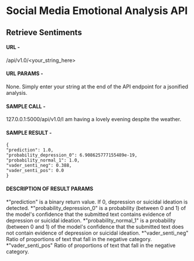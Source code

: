 # Social Media Emotional Analysis API

## Retrieve Sentiments

#### URL - 

/api/v1.0/<your_string_here>

#### URL PARAMS - 

None. Simply enter your string at the end of the API endpoint for a jsonified 
analysis.

#### SAMPLE CALL -

127.0.0.1:5000/api/v1.0/I am having a lovely evening despite the weather.

#### SAMPLE RESULT - 

    {
    "prediction": 1.0, 
    "probability_depression_0": 6.908625777155489e-19, 
    "probability_normal_1": 1.0, 
    "vader_senti_neg": 0.388, 
    "vader_senti_pos": 0.0
    }

#### DESCRIPTION OF RESULT PARAMS

*"prediction" is a binary return value. If 0, depression or suicidal ideation is detected.
*"probability_depression_0" is a probability (between 0 and 1) of the model's confidence that
    the submitted text contains evidence of depression or suicidal ideation.
*"probability_normal_1" is a probability (between 0 and 1) of the model's confidence that 
    the submitted text does not contain evidence of depression or suicidal ideation.
*"vader_senti_neg" Ratio of proportions of text that fall in the negative category.
*"vader_senti_pos" Ratio of proportions of text that fall in the negative category.
